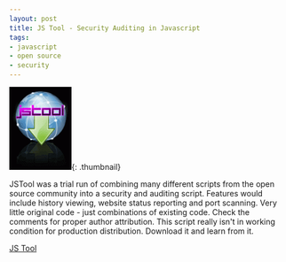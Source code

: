 ```yaml
---
layout: post
title: JS Tool - Security Auditing in Javascript
tags:
- javascript
- open source
- security
---
```


[![js tool](/uploads/2008/jstool-112x150.gif)](/uploads/2008/jstool-112x150.gif){: .thumbnail}

JSTool was a trial run of combining many different scripts from the open source community into a security and auditing script.  Features             would include history viewing, website status reporting and port scanning.             Very little original code - just combinations of existing code.  Check             the comments for proper author attribution.  This script really isn't             in working condition for production distribution.  Download it and              learn from it.

[JS Tool](/uploads/2008/jstool_01a.zip)
